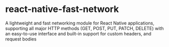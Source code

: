 # react-native-fast-network
 A lightweight and fast networking module for React Native applications, supporting all major HTTP methods (GET, POST, PUT, PATCH, DELETE) with an easy-to-use interface and built-in support for custom headers, and request bodies
